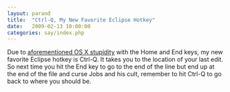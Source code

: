 ```yaml
---
layout: parand
title:  "Ctrl-Q, My New Favorite Eclipse Hotkey"
date:   2009-02-13 10:00:00
categories: say/index.php
---
```

Due to [aforementioned OS X stupidity](/say/index.php/2009/02/13/did-i-mention-i-hate-the-mac.html) with the Home and End keys, my new favorite Eclipse hotkey is Ctrl-Q. It takes you to the location of your last edit. So next time you hit the End key to go to the end of the line but end up at the end of the file and curse Jobs and his cult, remember to hit Ctrl-Q to go back to where you should be.
